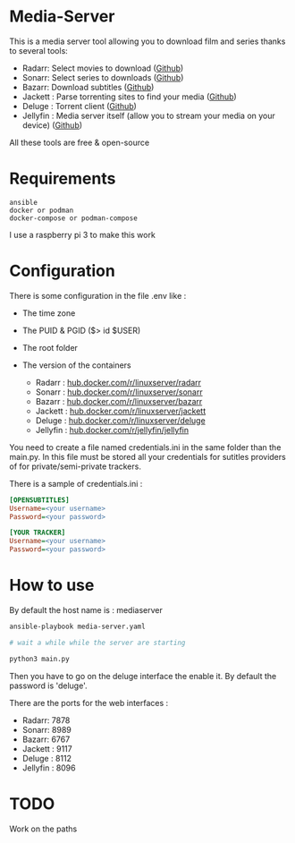 Media-Server
===

This is a media server tool allowing you to download film and series thanks to several tools:

- Radarr: Select movies to download ([Github](https://github.com/Radarr/Radarr))
- Sonarr: Select series to downloads ([Github](https://github.com/Sonarr/Sonarr))
- Bazarr: Download subtitles ([Github](https://github.com/morpheus65535/bazarr))
- Jackett : Parse torrenting sites to find your media ([Github](https://github.com/Jackett/Jackett))
- Deluge : Torrent client ([Github](https://github.com/deluge-torrent/deluge))
- Jellyfin : Media server itself (allow you to stream your media on your device) ([Github](https://github.com/jellyfin/jellyfin))

All these tools are free & open-source

Requirements
===

```
ansible
docker or podman
docker-compose or podman-compose
```

I use a raspberry pi 3 to make this work

Configuration
===

There is some configuration in the file .env like :
- The time zone
- The PUID & PGID ($> id $USER)
- The root folder
- The version of the containers

    * Radarr : [hub.docker.com/r/linuxserver/radarr](hub.docker.com/r/linuxserver/radarr)
    * Sonarr : [hub.docker.com/r/linuxserver/sonarr](hub.docker.com/r/linuxserver/sonarr)
    * Bazarr : [hub.docker.com/r/linuxserver/bazarr](hub.docker.com/r/linuxserver/bazarr)
    * Jackett : [hub.docker.com/r/linuxserver/jackett](hub.docker.com/r/linuxserver/jackett)
    * Deluge : [hub.docker.com/r/linuxserver/deluge](hub.docker.com/r/linuxserver/deluge)
    * Jellyfin : [hub.docker.com/r/jellyfin/jellyfin](hub.docker.com/r/jellyfin/jellyfin)

You need to create a file named credentials.ini in the same folder than the main.py.
In this file must be stored all your credentials for sutitles providers of for private/semi-private trackers.

There is a sample of credentials.ini :

```ini
[OPENSUBTITLES]
Username=<your username>
Password=<your password>

[YOUR TRACKER]
Username=<your username>
Password=<your password>
```

How to use
===

By default the host name is : mediaserver

```sh
ansible-playbook media-server.yaml

# wait a while while the server are starting

python3 main.py
```

Then you have to go on the deluge interface the enable it. By default the password is 'deluge'.

There are the ports for the web interfaces :

- Radarr: 7878
- Sonarr: 8989
- Bazarr: 6767
- Jackett : 9117
- Deluge : 8112
- Jellyfin : 8096

TODO
===

Work on the paths
